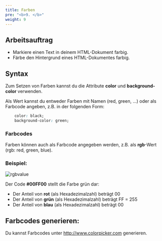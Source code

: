 ```yaml
---
title: Farben
pre: "<b>9. </b>"
weight: 9
---
```


## Arbeitsauftrag

  * Markiere einen Text in deinem HTML-Dokument farbig.
  * Färbe den Hintergrund eines HTML-Dokumentes farbig.

## Syntax

Zum Setzen von Farben kannst du die Attribute **color** und **background-color** verwenden.

Als Wert kannst du entweder Farben mit Namen (red, green, ...) oder als Farbcode angeben, z.B. in der folgenden Form:

```css
    color: black;
    background-color: green;
```

### Farbcodes

Farben können auch als Farbcode angegeben werden, z.B. als **rgb**-Wert (rgb: red, green, blue).

### Beispiel:

![rgbvalue](/html/farben.png)


Der Code **#00FF00** stellt die Farbe grün dar:

* Der Anteil von **rot** (als Hexadezimalzahl) beträgt 00
* Der Anteil von **grün** (als Hexadezimalzahl) beträgt FF = 255
* Der Anteil von **blau** (als Hexadezimalzahl) beträgt 00

## Farbcodes generieren:

Du kannst Farbcodes unter http://www.colorpicker.com generieren.

